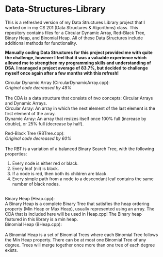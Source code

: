 # Data-Structures-Library
This is a refreshed version of my Data Structures Library project that I worked on in my CS 201 (Data Structures & Algorithms) class. This repository contains files for a Circular Dynamic Array, Red-Black Tree, Binary Heap, and Binomial Heap. All of these Data Structures include additional methods for functionality.

**Manually coding Data Structures for this project provided me with quite the challenge, however I feel that it was a valuable experience which allowed me to strengthen my programming skills and understanding of DSA. I managed a project average of 83.7%, but decided to challenge myself once again after a few months with this refresh!**

Circular Dynamic Array (CircularDynamicArray.cpp): <br />
_Original code decreased by 48%_ <br />
<br />
The CDA is a data structure that consists of _two_ concepts: Circular Arrays and Dynamic Arrays. <br />
  Circular Array: An array in which the next element of the last element is the first element of the array. <br />
  Dynamic Array: An array that resizes itself once 100% full (increase by double), or 25% full (decrease by half). <br />

Red-Black Tree (RBTree.cpp):<br />
_Original code decreased by 60%_<br />
<br />
The RBT is a variation of a balanced Binary Search Tree, with the following properties:<br />
  1. Every node is either red or black.
  2. Every leaf (nil) is black.
  3. If a node is red, then both its children are black.
  4. Every simple path from a node to a descendant leaf contains the same number of black nodes.
<br />
Binary Heap (Heap.cpp):<br />
A Binary Heap is a complete Binary Tree that satisfies the heap ordering property (Min Heap or Max Heap), usually represented using an array. The CDA that is included here will be used in Heap.cpp! The Binary heap featured in this library is a min heap.
<br />
Binomial Heap (BHeap.cpp):<br />
<br />
A Binomial Heap is a set of Binomial Trees where each Binomial Tree follows the Min Heap property. There can be at most one Binomial Tree of any degree. Trees will merge together once more than one tree of each degree exists.
